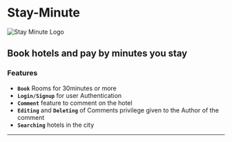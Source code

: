 # Stay-Minute

![Stay Minute Logo](https://user-images.githubusercontent.com/43161886/88634970-b239d480-d0d4-11ea-9967-4670b0caee3e.JPG)


## Book hotels and pay by minutes you stay


### Features
- **```Book```** Rooms for 30minutes or more
- **```Login/Signup```** for user Authentication
- **```Comment```** feature to comment on the hotel
- **```Editing```** and **```Deleting```** of Comments privilege given to the Author of the comment
- **```Searching```** hotels in the city
---
